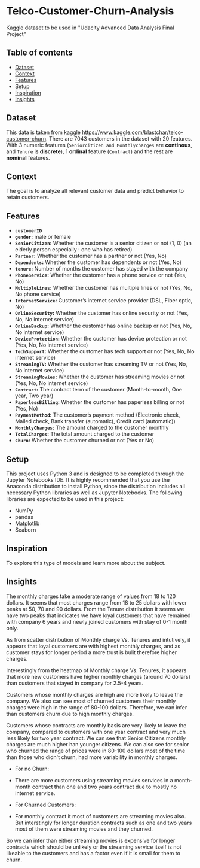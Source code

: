 # Telco-Customer-Churn-Analysis
Kaggle dataset to be used in "Udacity Advanced Data Analysis Final Project"

## Table of contents
* [Dataset](#dataset)
* [Context](#context)
* [Features](#features)
* [Setup](#setup)
* [Inspiration](#inspiration)
* [Insights](#insights)

## Dataset
This data is taken from kaggle https://www.kaggle.com/blastchar/telco-customer-churn.
There are 7043 customers in the dataset with 20 features. With 3 numeric features (`Seniorcitizen and Monthlycharges` are **continous**, and `Tenure` is **discrete**), 1 **ordinal** feature (`Contract`) and the rest are **nominal** features.

## Context
The goal is to analyze all relevant customer data and predict behavior to retain customers.

## Features
- **`customerID`**
- **`gender`:** male or female
- **`SeniorCitizen`:** Whether the customer is a senior citizen or not (1, 0) (an elderly person especially : one who has retired)
- **`Partner`:** Whether the customer has a partner or not (Yes, No)
- **`Dependents`:** Whether the customer has dependents or not (Yes, No)
- **`tenure`:** Number of months the customer has stayed with the company
- **`PhoneService`:** Whether the customer has a phone service or not (Yes, No)
- **`MultipleLines`:** Whether the customer has multiple lines or not (Yes, No, No phone service)
- **`InternetService`:** Customer’s internet service provider (DSL, Fiber optic, No)
- **`OnlineSecurity`:** Whether the customer has online security or not (Yes, No, No internet service)
- **`OnlineBackup`:** Whether the customer has online backup or not (Yes, No, No internet service)
- **`DeviceProtection`:** Whether the customer has device protection or not (Yes, No, No internet service)
- **`TechSupport`:** Whether the customer has tech support or not (Yes, No, No internet service)
- **`StreamingTV`:** Whether the customer has streaming TV or not (Yes, No, No internet service)
- **`StreamingMovies`:** Whether the customer has streaming movies or not (Yes, No, No internet service)
- **`Contract`:** The contract term of the customer (Month-to-month, One year, Two year)
- **`PaperlessBilling`:** Whether the customer has paperless billing or not (Yes, No)
- **`PaymentMethod`:** The customer’s payment method (Electronic check, Mailed check, Bank transfer (automatic), Credit card (automatic))
- **`MonthlyCharges`:** The amount charged to the customer monthly
- **`TotalCharges`:** The total amount charged to the customer
- **`Churn`:** Whether the customer churned or not (Yes or No)

## Setup
This project uses Python 3 and is designed to be completed through the Jupyter Notebooks IDE. It is highly recommended that you use the Anaconda distribution to install Python, since the distribution includes all necessary Python libraries as well as Jupyter Notebooks. The following libraries are expected to be used in this project:

* NumPy                                         
* pandas                                                   
* Matplotlib                                 
* Seaborn  


## Inspiration
To explore this type of models and learn more about the subject.

                                                

## Insights
The monthly charges take a moderate range of values from 18 to 120 dollars. It seems that most charges range from 18 to 25 dollars with lower peaks at 50, 70 and 90 dollars.
From the Tenure distribution it seems we have two peaks that indicates we have loyal customers that have remained with company 6 years and newly joined customers with stay of 0-1 month only.                                            

As from scatter distribution of Monthly charge Vs. Tenures and intutively, it appears that loyal customers are with highest monthly charges, and as customer stays for longer period a more trust is bulit therefore higher charges.

Interestingly from the heatmap of Monthly charge Vs. Tenures, it appears that more new customers have higher monthly charges (around 70 dollars) than customers that stayed in company for 2.5-4 years.

Customers whose monthly charges are high are more likely to leave the company. We also can see most of churned customers their monthly charges were high in the range of 80-100 dollars. Therefore, we can infer than customers churn due to high monthly charges.

Customers whose contracts are monthly basis are very likely to leave the company, compared to customers with one year contract and very much less likely for two year contract.
We can see that Senior Citizens monthly charges are much higher han younger citizens. We can also see for senior who churned the range of prices were in 80-100 dollars most of the time than those who didn't churn, had more variability in monthly charges.      

- For no Churn:
* There are more customers using streaming movies services in a month-month contract than one and two years contract due to mostly no internet service.           
- For Churned Customers:
* For monthly contract it most of customers are streaming movies also. But interstingly for longer duration contracts such as one and two years most of them were streaming movies and they churned.                      

So we can infer than either streaming movies is expensive for longer contracts which should be unlikely or the streaming service itself is not likeable to the customers and has a factor even if it is small for them to churn.
